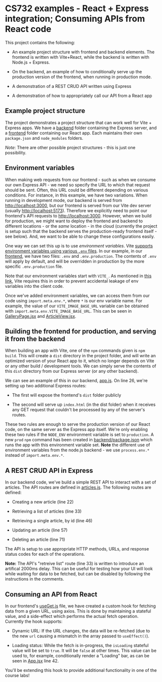 # CS732 examples - React + Express integration; Consuming APIs from React code

This project contains the following:

- An example project structure with frontend and backend elements. The frontend is written with Vite+React, while the backend is written with Node.js + Express.

- On the backend, an example of how to conditionally serve up the production version of the frontend, when running in production mode.

- A demonstration of a REST CRUD API written using Express

- A demonstration of how to appropriately call our API from a React app

## Example project structure

The project demonstrates a project structure that can work well for Vite + Express apps. We have a [backend](./backend) folder containing the Express server, and a [frontend](./frontend) folder containing our React app. Each maintains their own `package.json` and `node_modules` folders.

_Note_: There are other possible project structures - this is just one possibility.

## Environment variables

When making web requests from our frontend - such as when we consume our own Express API - we need so specify the URL to which that request should be sent. Often, this URL could be different depending on various conditions. For instance, in this example, we have two variations. When running in development mode, our backend is served from <http://localhost:3000>, but our frontend is served from our Vite dev server (usually <http://localhost:5173>). Therefore we explicitly need to point our frontend's API requests to <http://localhost:3000>. However, when we build for production, we might want to deploy the frontend and backend to different locations - or the _same_ location - in the cloud (currently the project is setup such that the backend serves the production-ready frontend itself - see below). And, we want to be able to change these configurations easily.

One way we can set this up is to use _environment variables_. Vite [supports environment variables using various `.env` files](https://vitejs.dev/guide/env-and-mode.html). In our example, in our [frontend](./frontend), we have two files: `.env` and `.env.production`. The contents of `.env` will apply by default, and will be overridden in production by the more specific `.env.production` file.

Note that our environment variables start with `VITE_`. As mentioned in [this link](https://vitejs.dev/guide/env-and-mode.html), Vite requires this in order to prevent accidental leakage of env variables into the client code.

Once we've added environment variables, we can access them from our code using `import.meta.env.*`, where `*` is our env variable name. For example, the value of our `VITE_IMAGE_BASE_URL` variable can be obtained with `import.meta.env.VITE_IMAGE_BASE_URL`. This can be seen in [GalleryPage.jsx](./frontend/src/GalleryPage.jsx) and [ArticleView.jsx](./frontend/src/ArticleView.jsx).

## Building the frontend for production, and serving it from the backend

When building an app with Vite, one of the `npm` commands given is `npm build`. This will create a `dist` directory in the project folder, and will write an optimized version of your React app to it, which no longer depends on Vite or any other build / development tools. We can simply serve the contents of this `dist` directory from our Express server (or any other backend).

We can see an example of this in our backend, [app.js](./backend/src/app.js). On line 26, we're setting up two additional Express routes:

- The first will expose the frontend's `dist` folder publicly

- The second will serve up `index.html` (in the dist folder) when it receives any GET request that couldn't be processed by any of the server's routes.

These two rules are enough to serve the production version of our React code, on the same server as the Express app itself. We're only enabling these two rules if the `NODE_ENV` environment variable is set to `production`. A new `prod` `npm` command has been created in [backend/package.json](./backend/package.json) which runs the app with this environment variable set. **Note** the different use of environment variables from the node.js backend - we use `process.env.*` instead of `import.meta.env.*`.

## A REST CRUD API in Express

In our backend code, we've build a simple REST API to interact with a set of articles. The API routes are defined in [articles.js](./backend/src/routes/api/articles.js). The following routes are defined:

- Creating a new article (line 22)

- Retrieving a list of articles (line 33)

- Retrieving a single article, by id (line 46)

- Updating an article (line 57)

- Deleting an article (line 71)

The API is setup to use appropriate HTTP methods, URLs, and response status codes for each of the operations.

**Note:** The API's "retreive list" route (line 33) is written to introduce an artifical 2000ms delay. This can be useful for testing how your UI will look while waiting for data to be fetched, but can be disabled by following the instructions in the comments.

## Consuming an API from React

In our frontend's [useGet.js](./frontend/src/useGet.js) file, we have created a custom hook for fetching data from a given URL, using axios. This is done by maintaining a stateful value, and a side-effect which performs the actual fetch operation. Currently the hook supports:

- Dynamic URL: If the URL changes, the data will be re-fetched (due to the new `url` causing a mismatch in the array passed to `useEffect()`).

- Loading status: While the fetch is in-progress, the `isLoading` stateful value will be set to `true`. It will be `false` at other times. This value can be used to, for example, conditionally render a "Loading" bar, as can be seen in [App.jsx](./frontend/src/App.jsx) line 42.

You'll be extending this hook to provide additional functionality in one of the course labs!
